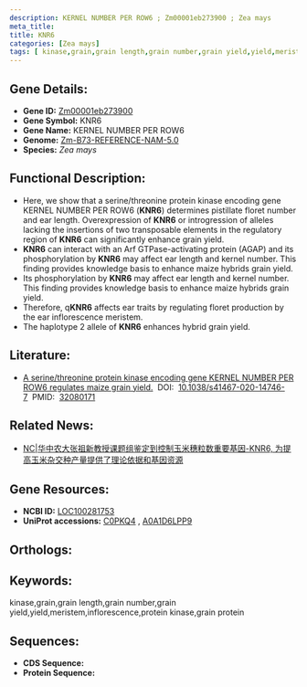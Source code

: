 ```yaml
---
description: KERNEL NUMBER PER ROW6 ; Zm00001eb273900 ; Zea mays
meta_title:
title: KNR6
categories: [Zea mays]
tags: [ kinase,grain,grain length,grain number,grain yield,yield,meristem,inflorescence,protein kinase,grain protein ]
---
```


## Gene Details:
- **Gene ID:**	[Zm00001eb273900]()
- **Gene Symbol:** KNR6
- **Gene Name:** KERNEL NUMBER PER ROW6
- **Genome:** [Zm-B73-REFERENCE-NAM-5.0]()
- **Species:** *Zea mays*

## Functional Description:
   - Here, we show that a serine/threonine protein kinase encoding gene KERNEL NUMBER PER ROW6 (**KNR6**) determines pistillate floret number and ear length. Overexpression of **KNR6** or introgression of alleles lacking the insertions of two transposable elements in the regulatory region of **KNR6** can significantly enhance grain yield.
   - **KNR6** can interact with an Arf GTPase-activating protein (AGAP) and its phosphorylation by **KNR6** may affect ear length and kernel number. This finding provides knowledge basis to enhance maize hybrids grain yield.
   - Its phosphorylation by **KNR6** may affect ear length and kernel number. This finding provides knowledge basis to enhance maize hybrids grain yield.
   - Therefore, q**KNR6** affects ear traits by regulating floret production by the ear inflorescence meristem.
   - The haplotype 2 allele of **KNR6** enhances hybrid grain yield.

## Literature:
   - [A serine/threonine protein kinase encoding gene KERNEL NUMBER PER ROW6 regulates maize grain yield.]( https://www.nature.com/articles/s41467-020-14746-7)&nbsp;&nbsp;DOI:&nbsp;&nbsp;[10.1038/s41467-020-14746-7](https://www.nature.com/articles/s41467-020-14746-7)&nbsp;&nbsp;PMID:&nbsp;&nbsp;[32080171](https://pubmed.ncbi.nlm.nih.gov/32080171/)

## Related News:
   - [NC|华中农大张祖新教授课题组鉴定到控制玉米穗粒数重要基因-KNR6, 为提高玉米杂交种产量提供了理论依据和基因资源](https://mp.weixin.qq.com/s?__biz=Mzg3MDEwNDEyMg==&mid=2247487446&idx=1&sn=6953250c86f15de3b9438224e875e677&chksm=ce93a283f9e42b9566962940a337f303d035c7b3112f88085c2544d9bfa7c8f902e932e404f2&scene=27#wechat_redirect)

## Gene Resources:
- **NCBI ID:** [LOC100281753](https://www.ncbi.nlm.nih.gov/gene/?term=LOC100281753)
- **UniProt accessions:** [C0PKQ4](https://www.uniprot.org/uniprotkb/C0PKQ4/entry)&nbsp;,&nbsp;[A0A1D6LPP9](https://www.uniprot.org/uniprotkb/A0A1D6LPP9/entry)

## Orthologs:

## Keywords:
kinase,grain,grain length,grain number,grain yield,yield,meristem,inflorescence,protein kinase,grain protein

## Sequences:
- **CDS Sequence:**
- **Protein Sequence:**
